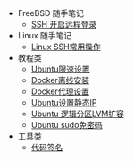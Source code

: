 - FreeBSD 随手笔记
  - [SSH 开启远程登录](freebsd/ssh_remote_login.md)
- Linux 随手笔记
  - [Linux SSH常用操作](linux/ssh.md)
- 教程类
  - [Ubuntu限速设置](ubuntuSpeedLimit.md)
  - [Docker离线安装](dockerOfflineInstall.md)
  - [Docker代理设置](dockerProxySetup.md)
  - [Ubuntu设置静态IP](ubuntu_static_ip.md)
  - [Ubuntu 逻辑分区LVM扩容](ubuntu_lvm_expansion.md)
  - [Ubuntu sudo免密码](ubuntu_sudo_noPass.md)
- 工具类
  - [代码签名](codeSigning.md)
